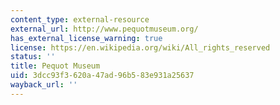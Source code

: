 ```yaml
---
content_type: external-resource
external_url: http://www.pequotmuseum.org/
has_external_license_warning: true
license: https://en.wikipedia.org/wiki/All_rights_reserved
status: ''
title: Pequot Museum
uid: 3dcc93f3-620a-47ad-96b5-83e931a25637
wayback_url: ''
---
```

